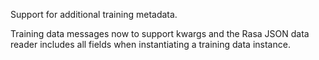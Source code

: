 Support for additional training metadata.

Training data messages now to support kwargs and the Rasa JSON data reader
includes all fields when instantiating a training data instance.
